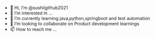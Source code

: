 - 👋 Hi, I’m @sushilgithub2021
- 👀 I’m interested in ...
- 🌱 I’m currently learning java,python,springboot and test automation
- 💞️ I’m looking to collaborate on Product development learnings
- 📫 How to reach me ...

<!---
sushilgithub2021/sushilgithub2021 is a ✨ special ✨ repository because its `README.md` (this file) appears on your GitHub profile.
You can click the Preview link to take a look at your changes.
--->
